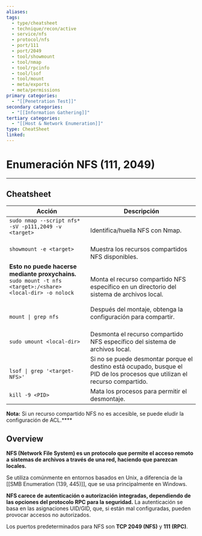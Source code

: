 ```yaml
---
aliases:
tags:
  - type/cheatsheet
  - technique/recon/active
  - service/nfs
  - protocol/nfs
  - port/111
  - port/2049
  - tool/showmount
  - tool/nmap
  - tool/rpcinfo
  - tool/lsof
  - tool/mount
  - meta/exports
  - meta/permissions
primary categories:
  - "[[Penetration Test]]"
secondary categories:
  - "[[Information Gathering]]"
tertiary categories:
  - "[[Host & Network Enumeration]]"
type: CheatSheet
linked:
---
```

# Enumeración NFS (111, 2049)

***

## Cheatsheet

| **Acción**                                                                                                                 | **Descripción**                                                                                                            |
| -------------------------------------------------------------------------------------------------------------------------- | -------------------------------------------------------------------------------------------------------------------------- |
| `sudo nmap --script nfs* -sV -p111,2049 -v <target>`<br><br>                                                               | Identifica/huella NFS con Nmap.                                                                                            |
| `showmount -e <target>`<br><br>                                                                                            | Muestra los recursos compartidos NFS disponibles.<br>                                                                      |
| ****Esto no puede hacerse mediante proxychains.****<br>`sudo mount -t nfs <target>:/<share> <local-dir> -o nolock`<br><br> | <br>Monta el recurso compartido NFS específico en un directorio del sistema de archivos local.                             |
| `mount \| grep nfs`                                                                                                        | Después del montaje, obtenga la configuración para compartir.<br><br>                                                      |
| `sudo umount <local-dir>`                                                                                                  | Desmonta el recurso compartido NFS específico del sistema de archivos local.                                               |
| <br>`lsof \| grep '<target-NFS>'`                                                                                          | Si no se puede desmontar porque el destino está ocupado, busque el PID de los procesos que utilizan el recurso compartido. |
| `kill -9 <PID>`                                                                                                            | Mata los procesos para permitir el desmontaje.                                                                             |
**Nota:** Si un recurso compartido NFS no es accesible, se puede eludir la configuración de ACL.****  

## Overview

**NFS (Network File System) es un protocolo que permite el acceso remoto a sistemas de archivos a través de una red, haciendo que parezcan locales.**

Se utiliza comúnmente en entornos basados en Unix, a diferencia de la [[SMB Enumeration (139, 445)]], que se usa principalmente en Windows.

**NFS carece de autenticación o autorización integradas, dependiendo de las opciones del protocolo RPC para la seguridad.** La autenticación se basa en las asignaciones UID/GID, que, si están mal configuradas, pueden provocar accesos no autorizados.

Los puertos predeterminados para NFS son **TCP 2049 (NFS)** y **111 (RPC)**.